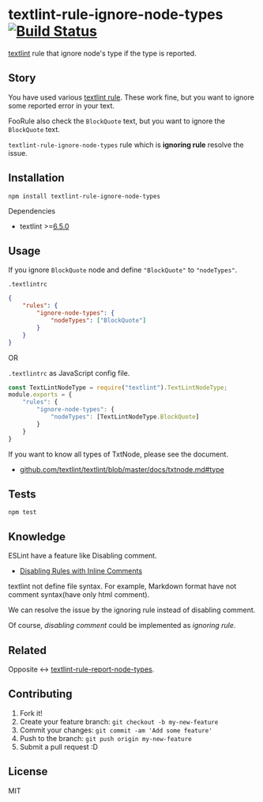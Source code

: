 # textlint-rule-ignore-node-types [![Build Status](https://travis-ci.org/textlint/textlint-rule-ignore-node-types.svg?branch=master)](https://travis-ci.org/textlint/textlint-rule-ignore-node-types)

[textlint](https://textlint.github.io/ "textlint") rule that ignore node's type if the type is reported.

## Story

You have used various [textlint rule](https://github.com/textlint/textlint/wiki/Collection-of-textlint-rule "textlint rule").
These work fine, but you want to ignore some reported error in your text.

FooRule also check the `BlockQuote` text, but you want to ignore the `BlockQuote` text.

`textlint-rule-ignore-node-types` rule which is **ignoring rule** resolve the issue.

## Installation

    npm install textlint-rule-ignore-node-types

Dependencies

- textlint >=[6.5.0](https://github.com/textlint/textlint/releases/tag/6.5.0 "6.5.0")


## Usage

If you ignore `BlockQuote` node and define `"BlockQuote"` to `"nodeTypes"`.

`.textlintrc`

```json
{
    "rules": {
        "ignore-node-types": {
            "nodeTypes": ["BlockQuote"]
        }
    }
}
```

OR

`.textlintrc` as JavaScript config file.

```js
const TextLintNodeType = require("textlint").TextLintNodeType;
module.exports = {
    "rules": {
        "ignore-node-types": {
            "nodeTypes": [TextLintNodeType.BlockQuote]
        }
    }
}
```

If you want to know all types of TxtNode, please see the document.

- [github.com/textlint/textlint/blob/master/docs/txtnode.md#type](https://github.com/textlint/textlint/blob/master/docs/txtnode.md#type)

## Tests

    npm test


## Knowledge

ESLint have a feature like Disabling comment.

- [Disabling Rules with Inline Comments](http://eslint.org/docs/user-guide/configuring#disabling-rules-with-inline-comments "Disabling Rules with Inline Comments")

textlint not define file syntax. For example, Markdown format have not comment syntax(have only html comment).

We can resolve the issue by the ignoring rule instead of disabling comment.

Of course, _disabling comment_ could be implemented as _ignoring rule_. 

## Related

Opposite <-> [textlint-rule-report-node-types](https://github.com/textlint/textlint-rule-report-node-types "textlint-rule-report-node-types").

## Contributing

1. Fork it!
2. Create your feature branch: `git checkout -b my-new-feature`
3. Commit your changes: `git commit -am 'Add some feature'`
4. Push to the branch: `git push origin my-new-feature`
5. Submit a pull request :D

## License

MIT
